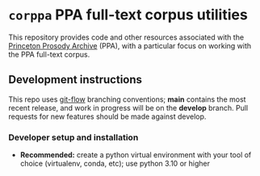 # `corppa`  PPA full-text corpus utilities

This repository provides code and other resources associated with the [Princeton Prosody Archive](https://prosody.princeton.edu/) (PPA), with a  particular focus on working with the PPA full-text corpus.

## Development instructions

This repo uses [git-flow](https://github.com/nvie/gitflow) branching conventions; **main** contains the most recent release, and work in progress will be on the **develop** branch. Pull requests for new features should be made against develop.

### Developer setup and installation

- **Recommended:** create a python virtual environment with your tool of choice (virtualenv, conda, etc); use python 3.10 or higher

